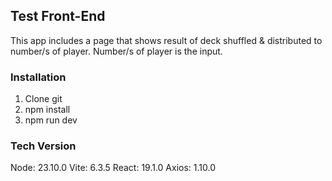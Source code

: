 ## Test Front-End

This app includes a page that shows result of deck shuffled & distributed to number/s of player. Number/s of player is the input.

### Installation

1. Clone git
2. npm install
3. npm run dev

### Tech Version

Node: 23.10.0
Vite: 6.3.5
React: 19.1.0
Axios: 1.10.0

###
